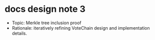 # docs design note 3

- Topic: Merkle tree inclusion proof
- Rationale: iteratively refining VoteChain design and implementation details.
